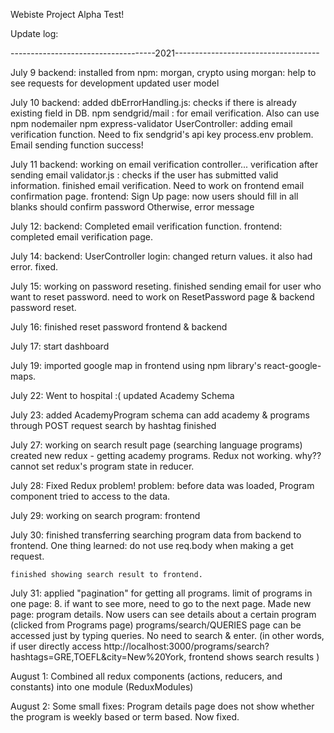 Webiste Project Alpha Test!

Update log:

------------------------------------2021------------------------------------

July 9
backend:
    installed from npm: morgan, crypto
    using morgan: help to see requests for development
    updated user model


July 10
backend:
    added dbErrorHandling.js:  checks if there is already existing field in DB.
    npm sendgrid/mail : for email verification. Also can use npm nodemailer
    npm express-validator
    UserController: adding email verification function. Need to fix sendgrid's api key process.env problem.
    Email sending function success! 

July 11
backend:
    working on email verification controller... verification after sending email
    validator.js : checks if the user has submitted valid information.
    finished email verification. Need to work on frontend email confirmation page.
frontend:
    Sign Up page: now users should fill in all blanks
                            should confirm password
                    Otherwise, error message

July 12: 
    backend:
        Completed email verification function. 
    frontend:
        completed email verification page.

July 14:
    backend: 
        UserController login: changed return values. it also had error. fixed.

July 15:
    working on password reseting. finished sending email for user who want to reset password.
    need to work on ResetPassword page & backend password reset.

July 16:
    finished reset password frontend & backend

July 17:
    start dashboard

July 19:
    imported google map in frontend using npm library's react-google-maps.

July 22:
    Went to hospital :(
    updated Academy Schema

July 23:
    added AcademyProgram schema
    can add academy & programs through POST request
    search by hashtag finished

July 27:
    working on search result page (searching language programs)
    created new redux - getting academy programs. Redux not working.
    why?? cannot set redux's program state in reducer.

July 28:
    Fixed Redux problem!
    problem: before data was loaded, Program component tried to access to the data.

July 29:
    working on search program: frontend

July 30:
    finished transferring searching program data from backend to frontend. 
    One thing learned: do not use req.body when making a get request.

    finished showing search result to frontend.

July 31:
    applied "pagination" for getting all programs. limit of programs in one page: 8. if want to see more, need to go to the next page.
    Made new page: program details. Now users can see details about a certain program (clicked from Programs page)
    programs/search/QUERIES page can be accessed just by typing queries. No need to search & enter. (in other words, if user directly access http://localhost:3000/programs/search?hashtags=GRE,TOEFL&city=New%20York, frontend shows search results )

August 1:
    Combined all redux components (actions, reducers, and constants) into one module (ReduxModules)

August 2:
    Some small fixes: Program details page does not show whether the program is weekly based or term based. Now fixed.